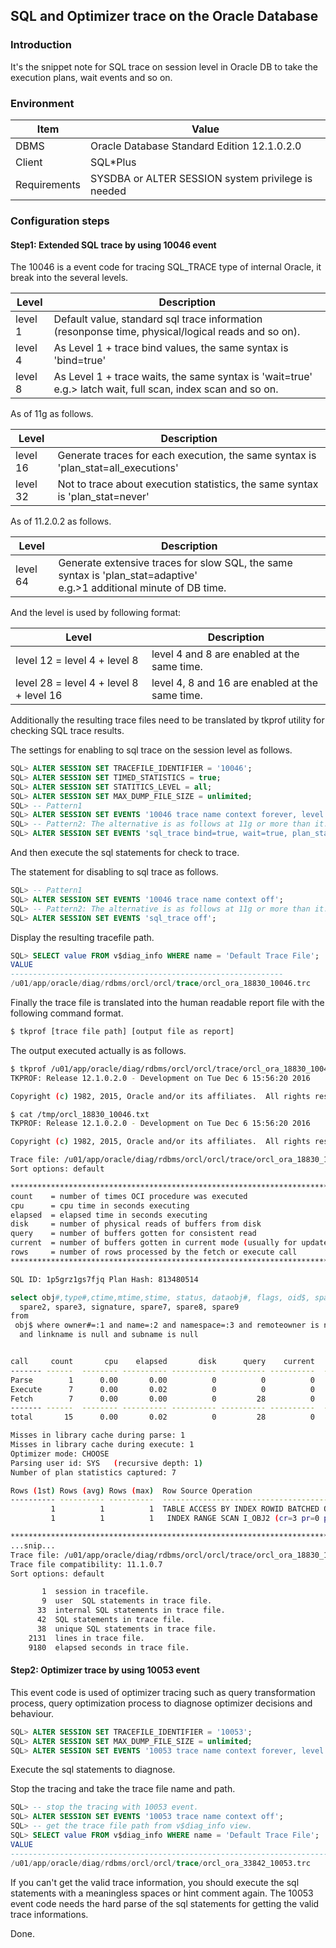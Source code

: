 ## SQL and Optimizer trace on the Oracle Database

### Introduction
It's the snippet note for SQL trace on session level in Oracle DB to take the execution plans, wait events and so on.

### Environment

Item|Value
-|-
  DBMS| Oracle Database Standard Edition 12.1.0.2.0
  Client| SQL*Plus
  Requirements| SYSDBA or ALTER SESSION system privilege is needed

### Configuration steps

#### Step1: Extended SQL trace by using 10046 event

The 10046 is a event code for tracing SQL_TRACE type of internal Oracle, it break into the several levels.

Level|Description
-|-
level 1 | Default value, standard sql trace information (resonponse time, physical/logical reads and so on).
level 4 | As Level 1 + trace bind values, the same syntax is 'bind=true'
level 8 | As Level 1 + trace waits, the same syntax is 'wait=true'<br/>e.g.> latch wait, full scan, index scan and so on.

As of 11g as follows.

Level|Description
-|-
level 16 | Generate traces for each execution, the same syntax is 'plan_stat=all_executions'
level 32 | Not to trace about execution statistics, the same syntax is 'plan_stat=never'

As of 11.2.0.2 as follows.

Level|Description
-|-
level 64 | Generate extensive traces for slow SQL, the same syntax is 'plan_stat=adaptive'<br/>e.g.>1 additional minute of DB time.

And the level is used by following format:

Level|Description
-|-
level 12 = level 4 + level 8 | level 4 and 8 are enabled at the same time.
level 28 = level 4 + level 8 + level 16 | level 4, 8 and 16 are enabled at the same time.

Additionally the resulting trace files need to be translated by tkprof utility for checking SQL trace results.

The settings for enabling to sql trace on the session level as follows.

```sql
SQL> ALTER SESSION SET TRACEFILE_IDENTIFIER = '10046';
SQL> ALTER SESSION SET TIMED_STATISTICS = true;
SQL> ALTER SESSION SET STATITICS_LEVEL = all;
SQL> ALTER SESSION SET MAX_DUMP_FILE_SIZE = unlimited;
SQL> -- Pattern1
SQL> ALTER SESSION SET EVENTS '10046 trace name context forever, level 28';
SQL> -- Pattern2: The alternative is as follows at 11g or more than it.
SQL> ALTER SESSION SET EVENTS 'sql_trace bind=true, wait=true, plan_stat=all_executions';
```

And then execute the sql statements for check to trace.

The statement for disabling to sql trace as follows.

```sql
SQL> -- Pattern1
SQL> ALTER SESSION SET EVENTS '10046 trace name context off';
SQL> -- Pattern2: The alternative is as follows at 11g or more than it.
SQL> ALTER SESSION SET EVENTS 'sql_trace off';
```

Display the resulting tracefile path.

```sql
SQL> SELECT value FROM v$diag_info WHERE name = 'Default Trace File';
VALUE
-------------------------------------------------------------
/u01/app/oracle/diag/rdbms/orcl/orcl/trace/orcl_ora_18830_10046.trc
```

Finally the trace file is translated into the human readable report file with the following command format.

```bash
$ tkprof [trace file path] [output file as report]
```

The output executed actually is as follows.

```bash
$ tkprof /u01/app/oracle/diag/rdbms/orcl/orcl/trace/orcl_ora_18830_10046.trc /tmp/orcl_18830_10046.txt
TKPROF: Release 12.1.0.2.0 - Development on Tue Dec 6 15:56:20 2016

Copyright (c) 1982, 2015, Oracle and/or its affiliates.  All rights reserved.

$ cat /tmp/orcl_18830_10046.txt
TKPROF: Release 12.1.0.2.0 - Development on Tue Dec 6 15:56:20 2016

Copyright (c) 1982, 2015, Oracle and/or its affiliates.  All rights reserved.

Trace file: /u01/app/oracle/diag/rdbms/orcl/orcl/trace/orcl_ora_18830_10046.trc
Sort options: default

********************************************************************************
count    = number of times OCI procedure was executed
cpu      = cpu time in seconds executing
elapsed  = elapsed time in seconds executing
disk     = number of physical reads of buffers from disk
query    = number of buffers gotten for consistent read
current  = number of buffers gotten in current mode (usually for update)
rows     = number of rows processed by the fetch or execute call
********************************************************************************

SQL ID: 1p5grz1gs7fjq Plan Hash: 813480514

select obj#,type#,ctime,mtime,stime, status, dataobj#, flags, oid$, spare1,
  spare2, spare3, signature, spare7, spare8, spare9
from
 obj$ where owner#=:1 and name=:2 and namespace=:3 and remoteowner is null
  and linkname is null and subname is null


call     count       cpu    elapsed       disk      query    current        rows
------- ------  -------- ---------- ---------- ---------- ----------  ----------
Parse        1      0.00       0.00          0          0          0           0
Execute      7      0.00       0.02          0          0          0           0
Fetch        7      0.00       0.00          0         28          0           7
------- ------  -------- ---------- ---------- ---------- ----------  ----------
total       15      0.00       0.02          0         28          0           7

Misses in library cache during parse: 1
Misses in library cache during execute: 1
Optimizer mode: CHOOSE
Parsing user id: SYS   (recursive depth: 1)
Number of plan statistics captured: 7

Rows (1st) Rows (avg) Rows (max)  Row Source Operation
---------- ---------- ----------  ---------------------------------------------------
         1          1          1  TABLE ACCESS BY INDEX ROWID BATCHED OBJ$ (cr=4 pr=0 pw=0 time=44 us cost=4 size=100 card=1)
         1          1          1   INDEX RANGE SCAN I_OBJ2 (cr=3 pr=0 pw=0 time=36 us cost=3 size=0 card=1)(object id 37)

********************************************************************************
...snip...
Trace file: /u01/app/oracle/diag/rdbms/orcl/orcl/trace/orcl_ora_18830_10046.trc
Trace file compatibility: 11.1.0.7
Sort options: default

       1  session in tracefile.
       9  user  SQL statements in trace file.
      33  internal SQL statements in trace file.
      42  SQL statements in trace file.
      38  unique SQL statements in trace file.
    2131  lines in trace file.
    9180  elapsed seconds in trace file.
```

#### Step2: Optimizer trace by using 10053 event

This event code is used of optimizer tracing such as query transformation process, query optimization process to diagnose optimizer decisions and behaviour.

```sql
SQL> ALTER SESSION SET TRACEFILE_IDENTIFIER = '10053';
SQL> ALTER SESSION SET MAX_DUMP_FILE_SIZE = unlimited;
SQL> ALTER SESSION SET EVENTS '10053 trace name context forever, level 1';
```

Execute the sql statements to diagnose.

Stop the tracing and take the trace file name and path.

```sql
SQL> -- stop the tracing with 10053 event.
SQL> ALTER SESSION SET EVENTS '10053 trace name context off';
SQL> -- get the trace file path from v$diag_info view.
SQL> SELECT value FROM v$diag_info WHERE name = 'Default Trace File';
VALUE
--------------------------------------------------------------------------------
/u01/app/oracle/diag/rdbms/orcl/orcl/trace/orcl_ora_33842_10053.trc
```

If you can't get the valid trace information, you should execute the sql statements with a meaningless spaces or hint comment again.
The 10053 event code needs the hard parse of the sql statements for getting the valid trace informations.

Done.
